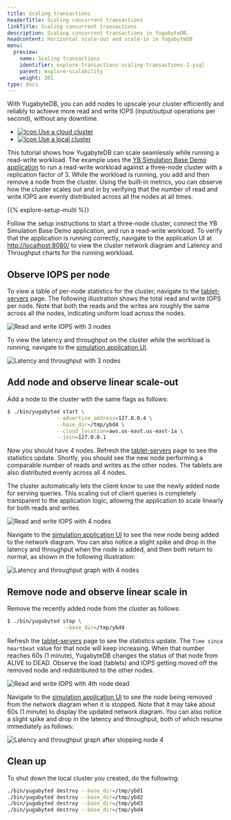 ```yaml
---
title: Scaling transactions
headerTitle: Scaling concurrent transactions
linkTitle: Scaling concurrent transactions
description: Scaling concurrent transactions in YugabyteDB.
headcontent: Horizontal scale-out and scale-in in YugabyteDB
menu:
  preview:
    name: Scaling transactions
    identifier: explore-transactions-scaling-transactions-1-ysql
    parent: explore-scalability
    weight: 201
type: docs
---
```


With YugabyteDB, you can add nodes to upscale your cluster efficiently and reliably to achieve more read and write IOPS (input/output operations per second), without any downtime.

<ul class="nav nav-tabs-alt nav-tabs-yb">
  <li>
    <a href="../scaling-transactions-cloud/" class="nav-link">
              <img src="/icons/cloud-icon.svg" alt="Icon">
Use a cloud cluster
    </a>
  </li>
  <li>
    <a href="../scaling-transactions/" class="nav-link active">
              <img src="/icons/server-iconsvg.svg" alt="Icon">
Use a local cluster
    </a>
  </li>
</ul>

This tutorial shows how YugabyteDB can scale seamlessly while running a read-write workload. The example uses the [YB Simulation Base Demo application](https://github.com/yugabyte/yb-simulation-base-demo-app) to run a read-write workload against a three-node cluster with a replication factor of 3. While the workload is running, you add and then remove a node from the cluster. Using the built-in metrics, you can observe how the cluster scales out and in by verifying that the number of read and write IOPS are evenly distributed across all the nodes at all times.

{{% explore-setup-multi %}}

Follow the setup instructions to start a three-node cluster, connect the YB Simulation Base Demo application, and run a read-write workload. To verify that the application is running correctly, navigate to the application UI at <http://localhost:8080/> to view the cluster network diagram and Latency and Throughput charts for the running workload.

## Observe IOPS per node

To view a table of per-node statistics for the cluster, navigate to the [tablet-servers](http://127.0.0.1:7000/tablet-servers) page. The following illustration shows the total read and write IOPS per node. Note that both the reads and the writes are roughly the same across all the nodes, indicating uniform load across the nodes.

![Read and write IOPS with 3 nodes](/images/ce/transactions_observe1.png)

To view the latency and throughput on the cluster while the workload is running, navigate to the [simulation application UI](http://127.0.0.1:8000/).

![Latency and throughput with 3 nodes](/images/ce/simulation-graph.png)

## Add node and observe linear scale-out

Add a node to the cluster with the same flags as follows:

```sh
$ ./bin/yugabyted start \
                --advertise_address=127.0.0.4 \
                --base_dir=/tmp/ybd4 \
                --cloud_location=aws.us-east.us-east-1a \
                --join=127.0.0.1
```

Now you should have 4 nodes. Refresh the [tablet-servers](http://127.0.0.1:7000/tablet-servers) page to see the statistics update. Shortly, you should see the new node performing a comparable number of reads and writes as the other nodes. The tablets are also distributed evenly across all 4 nodes.

The cluster automatically lets the client know to use the newly added node for serving queries. This scaling out of client queries is completely transparent to the application logic, allowing the application to scale linearly for both reads and writes.

![Read and write IOPS with 4 nodes](/images/ce/add-node-ybtserver.png)

Navigate to the [simulation application UI](http://127.0.0.1:8000/) to see the new node being added to the network diagram. You can also notice a slight spike and drop in the latency and throughput when the node is added, and then both return to normal, as shown in the following illustration:

![Latency and throughput graph with 4 nodes](/images/ce/add-node-graph.png)

## Remove node and observe linear scale in

Remove the recently added node from the cluster as follows:

```sh
$ ./bin/yugabyted stop \
                  --base_dir=/tmp/ybd4
```

Refresh the [tablet-servers](http://127.0.0.1:7000/tablet-servers) page to see the statistics update. The `Time since heartbeat` value for that node will keep increasing. When that number reaches 60s (1 minute), YugabyteDB changes the status of that node from ALIVE to DEAD. Observe the load (tablets) and IOPS getting moved off the removed node and redistributed to the other nodes.

![Read and write IOPS with 4th node dead](/images/ce/stop-node-ybtserver.png)

Navigate to the [simulation application UI](http://127.0.0.1:8000/) to see the node being removed from the network diagram when it is stopped. Note that it may take about 60s (1 minute) to display the updated network diagram. You can also notice a slight spike and drop in the latency and throughput, both of which resume immediately as follows:

![Latency and throughput graph after stopping node 4](/images/ce/stop-node-graph.png)

## Clean up

To shut down the local cluster you created, do the following:

```sh
./bin/yugabyted destroy --base_dir=/tmp/ybd1
./bin/yugabyted destroy --base_dir=/tmp/ybd2
./bin/yugabyted destroy --base_dir=/tmp/ybd3
./bin/yugabyted destroy --base_dir=/tmp/ybd4
```
